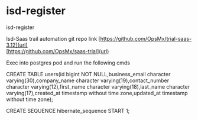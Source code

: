 # isd-register
isd-register

Isd-Saas trail automation git repo link
    [https://github.com/OpsMx/trial-saas-3.12](url)    
    [https://github.com/OpsMx/saas-trial](url)


Exec into postgres pod and run the following cmds

CREATE TABLE users(id bigint NOT NULL,business_email   character varying(30),company_name  character varying(19),contact_number  character varying(12),first_name  character varying(18),last_name  character varying(17),created_at timestamp without time zone,updated_at timestamp without time zone); 

CREATE SEQUENCE hibernate_sequence START 1;	
